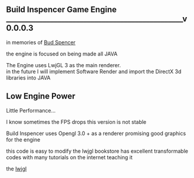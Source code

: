 ## Build Inspencer Game Engine ________________________________________________v0.0.0.3  
  in memories of [Bud Spencer](https://en.wikipedia.org/wiki/Bud_Spencer)
  
  the engine is focused on being made all JAVA
  
The Engine uses LwjGL 3 as the main renderer.  
in the future I will implement Software Render and import the DirectX 3d libraries into JAVA

## Low Engine Power

Little Performance...  
  
I know sometimes the FPS drops this version is not stable  

Build Inspencer uses Opengl 3.0 + as a renderer promising good graphics for the engine

  this code is easy to modify the lwjgl bookstore has excellent transformable codes with many tutorials on the internet teaching it
  
  the [lwjgl](https://www.lwjgl.org/guide)
